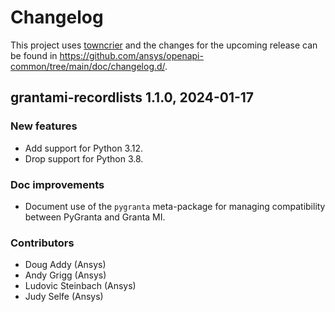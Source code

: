 # Changelog

This project uses [towncrier](https://towncrier.readthedocs.io/) and the
changes for the upcoming release can be found in
<https://github.com/ansys/openapi-common/tree/main/doc/changelog.d/>.

<!-- towncrier release notes start -->


## grantami-recordlists 1.1.0, 2024-01-17

### New features

* Add support for Python 3.12.
* Drop support for Python 3.8.

### Doc improvements

* Document use of the `pygranta` meta-package for managing compatibility between PyGranta and
  Granta MI.

### Contributors

* Doug Addy (Ansys)
* Andy Grigg (Ansys)
* Ludovic Steinbach (Ansys)
* Judy Selfe (Ansys)
